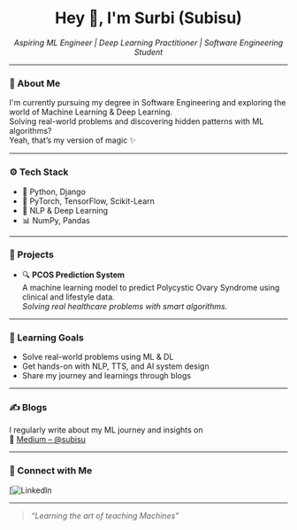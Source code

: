 <h1 align="center">Hey 👋, I'm Surbi (Subisu)</h1>
<p align="center">
  <i>Aspiring ML Engineer | Deep Learning Practitioner | Software Engineering Student</i>
</p>

---

### 🧠 About Me

I'm currently pursuing my degree in Software Engineering and exploring the world of Machine Learning & Deep Learning.  
Solving real-world problems and discovering hidden patterns with ML algorithms?  
Yeah, that’s my version of magic ✨

---

### ⚙️ Tech Stack

- 🐍 Python, Django  
- 🔬 PyTorch, TensorFlow, Scikit-Learn  
- 🧠 NLP & Deep Learning  
- 📊 NumPy, Pandas  

---

### 🚀 Projects

- 🔍 **PCOS Prediction System**  
  A machine learning model to predict Polycystic Ovary Syndrome using clinical and lifestyle data.  
  _Solving real healthcare problems with smart algorithms._

---

### 🎯 Learning Goals

- Solve real-world problems using ML & DL  
- Get hands-on with NLP, TTS, and AI system design  
- Share my journey and learnings through blogs

---

### ✍️ Blogs

I regularly write about my ML journey and insights on  
📖 [Medium – @subisu](https://medium.com/@subisurbiee)

---

### 🔗 Connect with Me

[![LinkedIn](https://www.linkedin.com/in/surbi-karki-b98625240/)  



---

> _“Learning the art of teaching Machines”_

